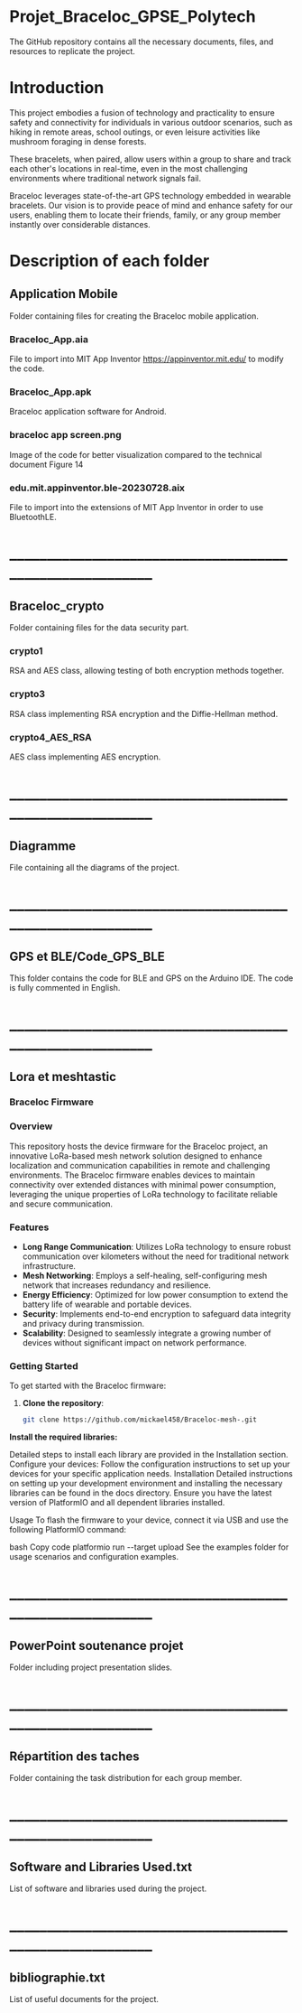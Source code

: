 # Projet_Braceloc_GPSE_Polytech

The GitHub repository contains all the necessary documents, files, and resources to replicate the project.

# Introduction
This project embodies a fusion of technology and practicality to ensure safety and connectivity for individuals in various outdoor scenarios, such as hiking in remote areas, school outings, or even leisure activities like mushroom foraging in dense forests.

These bracelets, when paired, allow users within a group to share and track each other's locations in real-time, even in the most challenging environments where traditional network signals fail.

Braceloc leverages state-of-the-art GPS technology embedded in wearable bracelets. Our vision is to provide peace of mind and enhance safety for our users, enabling them to locate their friends, family, or any group member instantly over considerable distances.


# Description of each folder

## Application Mobile
Folder containing files for creating the Braceloc mobile application.

### Braceloc_App.aia
File to import into MIT App Inventor https://appinventor.mit.edu/ to modify the code.
### Braceloc_App.apk
Braceloc application software for Android.
### braceloc app screen.png
Image of the code for better visualization compared to the technical document Figure 14
### edu.mit.appinventor.ble-20230728.aix
File to import into the extensions of MIT App Inventor in order to use BluetoothLE.

# ________________________________________________________

## Braceloc_crypto
Folder containing files for the data security part.

### crypto1
RSA and AES class, allowing testing of both encryption methods together.
### crypto3
RSA class implementing RSA encryption and the Diffie-Hellman method.
### crypto4_AES_RSA
AES class implementing AES encryption.

# ________________________________________________________

## Diagramme
File containing all the diagrams of the project.

# ________________________________________________________

## GPS et BLE/Code_GPS_BLE
This folder contains the code for BLE and GPS on the Arduino IDE. The code is fully commented in English.

# ________________________________________________________

## Lora et meshtastic

### Braceloc Firmware

### Overview

This repository hosts the device firmware for the Braceloc project, an innovative LoRa-based mesh network solution designed to enhance localization and communication capabilities in remote and challenging environments. The Braceloc firmware enables devices to maintain connectivity over extended distances with minimal power consumption, leveraging the unique properties of LoRa technology to facilitate reliable and secure communication.

### Features

- **Long Range Communication**: Utilizes LoRa technology to ensure robust communication over kilometers without the need for traditional network infrastructure.
- **Mesh Networking**: Employs a self-healing, self-configuring mesh network that increases redundancy and resilience.
- **Energy Efficiency**: Optimized for low power consumption to extend the battery life of wearable and portable devices.
- **Security**: Implements end-to-end encryption to safeguard data integrity and privacy during transmission.
- **Scalability**: Designed to seamlessly integrate a growing number of devices without significant impact on network performance.

### Getting Started

To get started with the Braceloc firmware:

1. **Clone the repository**: 
   ```bash
   git clone https://github.com/mickael458/Braceloc-mesh-.git

**Install the required libraries:**

Detailed steps to install each library are provided in the Installation section.
Configure your devices:
Follow the configuration instructions to set up your devices for your specific application needs.
Installation
Detailed instructions on setting up your development environment and installing the necessary libraries can be found in the docs directory. Ensure you have the latest version of PlatformIO and all dependent libraries installed.

Usage
To flash the firmware to your device, connect it via USB and use the following PlatformIO command:

bash
Copy code
platformio run --target upload
See the examples folder for usage scenarios and configuration examples.

# ________________________________________________________

## PowerPoint soutenance projet
Folder including project presentation slides.

# ________________________________________________________

## Répartition des taches
Folder containing the task distribution for each group member.

# ________________________________________________________

## Software and Libraries Used.txt
List of software and libraries used during the project.

# ________________________________________________________

## bibliographie.txt
List of useful documents for the project.
